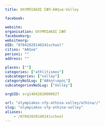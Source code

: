```yaml
---
title: ΟΛΥΜΠΙΑΚΟΣ ΣΦΠ-Αθήνα-Volley

facebook:

website:
organisation: ΟΛΥΜΠΙΑΚΟΣ ΣΦΠ
facebookorg:
websiteorg:
UID: "07042020140241school"
cities: "Αθήνα"
perioxi: ""
address: ""

places: [""]
categories: ["athlitismos"]
subcategories: ["volley"]
categoryNoSLug: ["Αθλητισμός"]
subcategoriesNoSLug: ["Volley"]

orgUID: org14042020000027

url: "olympiakos-sfp-athina-volley/athina//"
slug: "olympiakos-sfp-athina-volley"
aliases:
    - /07042020140241school
---
```





